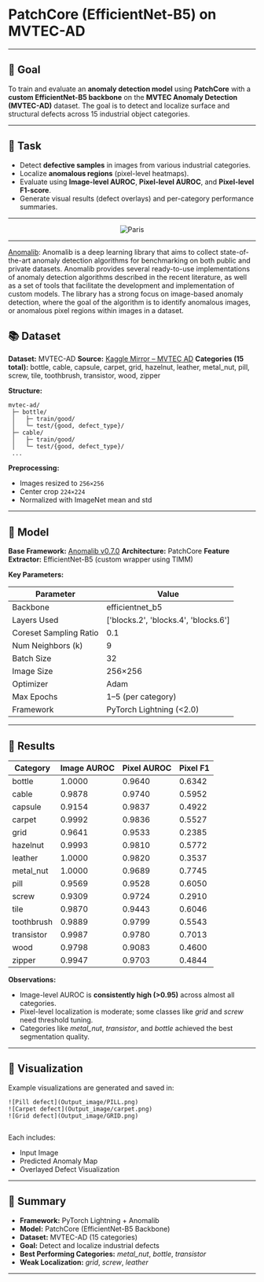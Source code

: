 # PatchCore (EfficientNet-B5) on MVTEC-AD

---

## 🎯 Goal

To train and evaluate an **anomaly detection model** using **PatchCore** with a **custom EfficientNet-B5 backbone** on the **MVTEC Anomaly Detection (MVTEC-AD)** dataset.
The goal is to detect and localize surface and structural defects across 15 industrial object categories.

---

## 🧩 Task

* Detect **defective samples** in images from various industrial categories.
* Localize **anomalous regions** (pixel-level heatmaps).
* Evaluate using **Image-level AUROC**, **Pixel-level AUROC**, and **Pixel-level F1-score**.
* Generate visual results (defect overlays) and per-category performance summaries.

---
<center><img src="https://user-images.githubusercontent.com/17668390/164736543-0ef58c66-dfb0-47c5-8e6e-26774dbc6fd3.gif" alt="Paris"></center>

---

[Anomalib](https://github.com/openvinotoolkit/anomalib): Anomalib is a deep learning library that aims to collect state-of-the-art anomaly detection algorithms for benchmarking on both public and private datasets. Anomalib provides several ready-to-use implementations of anomaly detection algorithms described in the recent literature, as well as a set of tools that facilitate the development and implementation of custom models. The library has a strong focus on image-based anomaly detection, where the goal of the algorithm is to identify anomalous images, or anomalous pixel regions within images in a dataset.


## 📚 Dataset

**Dataset:** MVTEC-AD
**Source:** [Kaggle Mirror – MVTEC AD](https://www.kaggle.com/datasets/ipythonx/mvtec-ad)
**Categories (15 total):**
bottle, cable, capsule, carpet, grid, hazelnut, leather, metal_nut, pill, screw, tile, toothbrush, transistor, wood, zipper

**Structure:**

```
mvtec-ad/
 ├─ bottle/
 │   ├─ train/good/
 │   └─ test/{good, defect_type}/
 ├─ cable/
 │   ├─ train/good/
 │   └─ test/{good, defect_type}/
 ...
```

**Preprocessing:**

* Images resized to `256×256`
* Center crop `224×224`
* Normalized with ImageNet mean and std

---

## 🧠 Model

**Base Framework:** [Anomalib v0.7.0](https://github.com/openvinotoolkit/anomalib)
**Architecture:** PatchCore
**Feature Extractor:** EfficientNet-B5 (custom wrapper using TIMM)

**Key Parameters:**

| Parameter              | Value                                |
| ---------------------- | ------------------------------------ |
| Backbone               | efficientnet_b5                      |
| Layers Used            | ['blocks.2', 'blocks.4', 'blocks.6'] |
| Coreset Sampling Ratio | 0.1                                  |
| Num Neighbors (k)      | 9                                    |
| Batch Size             | 32                                   |
| Image Size             | 256×256                              |
| Optimizer              | Adam                                 |
| Max Epochs             | 1–5 (per category)                   |
| Framework              | PyTorch Lightning (<2.0)             |

---

## 🧪 Results

| Category   | Image AUROC | Pixel AUROC | Pixel F1 |
| ---------- | ----------- | ----------- | -------- |
| bottle     | 1.0000      | 0.9640      | 0.6342   |
| cable      | 0.9878      | 0.9740      | 0.5952   |
| capsule    | 0.9154      | 0.9837      | 0.4922   |
| carpet     | 0.9992      | 0.9836      | 0.5527   |
| grid       | 0.9641      | 0.9533      | 0.2385   |
| hazelnut   | 0.9993      | 0.9810      | 0.5772   |
| leather    | 1.0000      | 0.9820      | 0.3537   |
| metal_nut  | 1.0000      | 0.9689      | 0.7745   |
| pill       | 0.9569      | 0.9528      | 0.6050   |
| screw      | 0.9309      | 0.9724      | 0.2910   |
| tile       | 0.9870      | 0.9443      | 0.6046   |
| toothbrush | 0.9889      | 0.9799      | 0.5543   |
| transistor | 0.9987      | 0.9780      | 0.7013   |
| wood       | 0.9798      | 0.9083      | 0.4600   |
| zipper     | 0.9947      | 0.9703      | 0.4844   |

**Observations:**

* Image-level AUROC is **consistently high (>0.95)** across almost all categories.
* Pixel-level localization is moderate; some classes like *grid* and *screw* need threshold tuning.
* Categories like *metal_nut*, *transistor*, and *bottle* achieved the best segmentation quality.

---

## 🎨 Visualization

Example visualizations are generated and saved in:

```
![Pill defect](Output_image/PILL.png)
![Carpet defect](Output_image/carpet.png)
![Grid defect](Output_image/GRID.png)


```

Each includes:

* Input Image
* Predicted Anomaly Map
* Overlayed Defect Visualization

---

## 🧾 Summary

* **Framework:** PyTorch Lightning + Anomalib
* **Model:** PatchCore (EfficientNet-B5 Backbone)
* **Dataset:** MVTEC-AD (15 categories)
* **Goal:** Detect and localize industrial defects
* **Best Performing Categories:** *metal_nut*, *bottle*, *transistor*
* **Weak Localization:** *grid*, *screw*, *leather*

---

 
